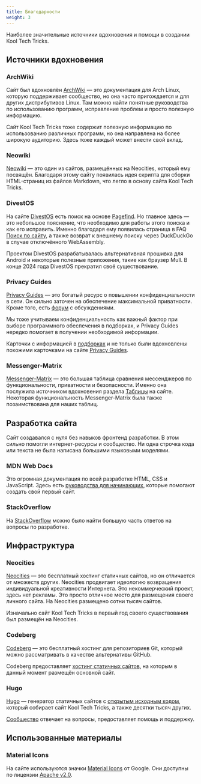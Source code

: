 ```yaml
---
title: Благодарности
weight: 3
---
```


Наиболее значительные источники вдохновения и помощи в создании Kool Tech
Tricks.

<!--more-->

## Источники вдохновения

### ArchWiki

Сайт был вдохновлён [ArchWiki] — это документация для Arch Linux, которую
поддерживает сообщество, но она часто пригождается и для других дистрибутивов
Linux. Там можно найти понятные руководства по использованию программ,
исправление проблем и просто полезную информацию.

Сайт Kool Tech Tricks тоже содержит полезную информацию по использованию
различных программ, но она направлена на более широкую аудиторию. Здесь тоже
каждый может внести свой вклад.

[ArchWiki]: https://wiki.archlinux.org

### Neowiki

[Neowiki] — это один из сайтов, размещённых на Neocities, который ему посвящён.
Благодаря этому сайту появилась идея скрипта для сборки HTML-страниц из файлов
Markdown, что легло в основу сайта Kool Tech Tricks.

[Neowiki]: https://github.com/MineRobber9000/neowiki

### DivestOS

На сайте [DivestOS] есть поиск на основе [Pagefind]. Но главное здесь — это
небольшое пояснение, что необходимо для работы этого поиска и как его исправить.
Именно благодаря ему появилась страница в FAQ [Поиск по сайту], а также возврат
к внешнему поиску через DuckDuckGo в случае отключённого WebAssembly.

Проектом DivestOS разрабатывалась альтернативная прошивка для Android и
некоторые полезные приложения, такие как браузер Mull. В конце 2024 года
DivestOS прекратил своё существование.

[DivestOS]: https://web.archive.org/web/20250121014418/https://divestos.org
[Pagefind]: https://pagefind.app
[Поиск по сайту]: /faq/site-search

### Privacy Guides

[Privacy Guides] — это богатый ресурс о повышении конфиденциальности в сети.
Он сильно заточен на обеспечение максимальной приватности. Кроме того, есть
[форум](https://discuss.privacyguides.net) с обсуждениями.

Мы тоже учитываем конфиденциальность как важный фактор при выборе программного
обеспечения в подборках, и Privacy Guides нередко помогает в получении
необходимой информации.

Карточки с информацией в [подборках](https://kooltechtricks.org/collections) и
не только были вдохновлены похожими карточками на сайте [Privacy Guides].

[Privacy Guides]: https://www.privacyguides.org

### Messenger-Matrix

[Messenger-Matrix] — это большая таблица сравнения мессенджеров по
функциональности, приватности и безопасности. Именно она послужила источником
вдохновения раздела [Таблицы](https://kooltechtricks.org/tables) на сайте.
Некоторая функциональность Messenger-Matrix была также позаимствована для наших
таблиц.

[Messenger-Matrix]: https://www.messenger-matrix.de/messenger-matrix-en.html

## Разработка сайта

Сайт создавался с нуля без навыков фронтенд разработки. В этом сильно помогли
интернет-ресурсы и сообщество. Ни одна строчка кода или текста не была написана
большими языковыми моделями.

### MDN Web Docs

Это огромная документация по всей разработке HTML, CSS и JavaScript. Здесь есть
[руководства для начинающих](https://developer.mozilla.org/en-US/docs/Learn),
которые помогают создать свой первый сайт.

### StackOverflow

На [StackOverflow] можно было найти большую часть ответов на вопросы по
разработке.

[StackOverflow]: https://stackoverflow.com

## Инфраструктура

### Neocities

[Neocities] — это бесплатный хостинг статичных сайтов, но он отличается от
множеств других. Neocities продвигает идеологию возвращения индивидуальной
креативности Интернета. Это некоммерческий проект, здесь нет рекламы. Это просто
отличное место для размещения своего личного сайта. На Neocities размещено сотни
тысяч сайтов.

Изначально сайт Kool Tech Tricks в первый год своего существования был размещён
на Neocities.

[Neocities]: https://neocities.org

### Codeberg

[Codeberg] — это бесплатный хостинг для репозиториев Git, который можно
рассматривать в качестве альтернативы GitHub.

Codeberg предоставляет [хостинг статичных сайтов](https://codeberg.page), на
которым в данный момент размещён основной сайт.

[Codeberg]: https://codeberg.org

### Hugo

[Hugo](https://gohugo.io) — генератор статичных сайтов с
[открытым исходным кодом](https://github.com/gohugoio/hugo), который собирает
сайт Kool Tech Tricks, а также десятки тысяч других.

[Сообщество](https://discourse.gohugo.io) отвечает на вопросы, предоставляет
помощь и поддержку.

## Использованные материалы

### Material Icons

На сайте используются значки [Material Icons](https://fonts.google.com/icons)
от Google. Они доступны по лицензии
[Apache v2.0](https://www.apache.org/licenses/LICENSE-2.0.html).
